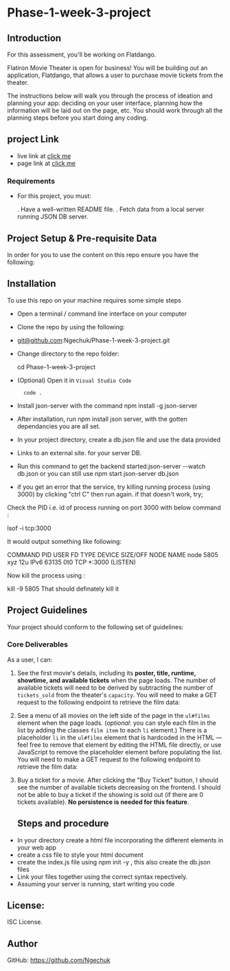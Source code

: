 # Phase-1-week-3-project
## Introduction
For this assessment, you'll be working on Flatdango.

Flatiron Movie Theater is open for business! You will be building out an
application, Flatdango, that allows a user to purchase movie tickets from the
theater.

The instructions below will walk you through the process of ideation and planning your app: deciding on your user interface, planning how the information will be laid out on the page, etc. You should work through all the planning steps before you start doing any coding.

## project Link

* live link at [click me](http://127.0.0.1:5501/index.html)
* page link at [click me](https://ngechuk.github.io/Phase-1-week-3-project/)

### Requirements

- For this project, you must:

    . Have a well-written README file.
    . Fetch data from a local server running JSON DB server.

## Project Setup & Pre-requisite Data

In order for you to use the content on this repo ensure you have the following:

## Installation

To use this repo on your machine requires some simple steps


- Open a terminal / command line interface on your computer
- Clone the repo by using the following:
 - git@github.com:Ngechuk/Phase-1-week-3-project.git

- Change directory to the repo folder:

    cd Phase-1-week-3-project

- (Optional) Open it in ``Visual Studio Code``

        code .
- Install json-server with the command npm install -g json-server
- After installation, run npm install json server, with the gotten dependancies you are all set.

- In your project directory, create a db.json file and use the data provided 
- Links to an external site. for your server DB.
- Run this command to get the backend started:json-server --watch db.json or you can still use  npm start json-server db.json
- if you get an error that the service, try killing running process (using 3000) by clicking "ctrl C" then run again. if that doesn't work, try; 


Check the PID i.e. id of process running on port 3000 with below command :

lsof -i tcp:3000

It would output something like following:

COMMAND  PID   USER   FD   TYPE  DEVICE  SIZE/OFF NODE NAME
node     5805  xyz    12u  IPv6  63135    0t0     TCP  *:3000 (LISTEN)

Now kill the process using :

kill -9 5805 That should definately kill it

## Project Guidelines
Your project should conform to the following set of guidelines:

### Core Deliverables

As a user, I can:

1. See the first movie's details, including its **poster, title, runtime,
   showtime, and available tickets** when the page loads. The number of
   available tickets will need to be derived by subtracting the number of
   `tickets_sold` from the theater's `capacity`. You will need to make a GET
   request to the following endpoint to retrieve the film data:

2. See a menu of all movies on the left side of the page in the `ul#films`
   element when the page loads. (_optional_: you can style each film in the list
   by adding the classes `film item` to each `li` element.) There is a
   placeholder `li` in the `ul#films` element that is hardcoded in the HTML —
   feel free to remove that element by editing the HTML file directly, or use
   JavaScript to remove the placeholder element before populating the list. You
   will need to make a GET request to the following endpoint to retrieve the
   film data:

3. Buy a ticket for a movie. After clicking the "Buy Ticket" button, I should
   see the number of available tickets decreasing on the frontend. I should not
   be able to buy a ticket if the showing is sold out (if there are 0 tickets
   available). **No persistence is needed for this feature**.
   
   ## Steps and procedure

- In your directory create a html file incorporating the different elements in your web app
- create a css file to style your html document
- create the index.js file using npm init -y , this also create the db.json files
- Link your files together using the correct syntax repectively.
- Assuming your server is running, start writing you code 





## License: 

ISC License.

## Author

GitHub: https://github.com/Ngechuk
